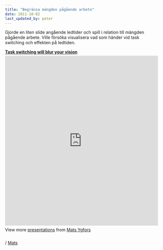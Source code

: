 ```yaml
---
title: "Begränsa mängden pågående arbete"
date: 2011-10-02
last_updated_by: peter
---
```

Gjorde en liten slide angående ledtider och spill i relation till mängden pågående arbete. Ville försöka visualisera vad som händer vid task switching och effekten på ledtiden.

<div style="width:100%" id="__ss_9507336"> <strong style="display:block;margin:12px 0 4px"><a href="http://www.slideshare.net/ygfors/task-switching-will-blur-your-vision" title="Task switching will blur your vision" target="_blank">Task switching will blur your vision</a></strong> <iframe src="http://www.slideshare.net/slideshow/embed_code/9507336" width="100%" height="560" frameborder="0" marginwidth="0" marginheight="0" scrolling="no"></iframe> <div style="padding:5px 0 12px"> View more <a href="http://www.slideshare.net/" target="_blank">presentations</a> from <a href="http://www.slideshare.net/ygfors" target="_blank">Mats Ygfors</a> </div> </div>

/ [Mats](/mats)
